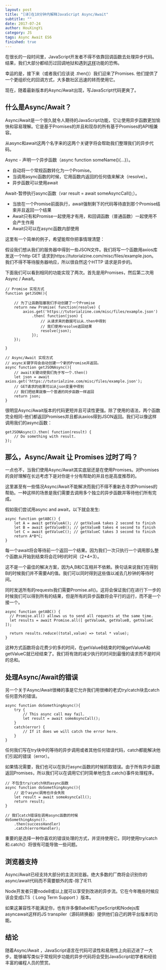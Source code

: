 ```yaml
---
layout: post
title: "[译]在10分钟内解释JavaScript Async/Await"
subtitle: ""
date: 2017-07-24
author: HouXingYi
category: JS
tags: Async Await ES6
finished: true
---
```



在很长的一段时间里，JavaScript开发者不得不依靠回调函数去处理异步代码。结果，我们大部分都经历过回调地狱和遇到[这样](https://tutorialzine.com/media/2017/07/callback-hell.jpg)功能的恐怖。

幸运的是，接下来（或者我们应该说 .then()）我们迎来了Promises. 他们提供了一个更组织化的回调方式，大多数社区迅速的转而使用它。

现在，随着最新版本的Async/Await出现，写JavaScript代码更爽了。


## 什么是Async/Await？

Async/Await是一个很久就令人期待的JavaScript功能，它让使用异步函数更加愉快和容易理解。它是基于Promises的并且和现存的所有基于Promises的API相兼容。

从async和await这两个名字来的这两个关键字将会帮助我们整理我们的异步代码。

Async - 声明一个异步函数（async function someName(){...}）。

* 自动将一个常规函数转化为一个Promise。
* 当调用async函数的时候，它用函数内返回的任何值来解决（resolve）。
* 异步函数可以使用await

Await-暂停执行async函数（var result = await someAsyncCall();）。

* 当放在一个Promise前面执行，await强制剩下的代码等待直到那个Promise结束并且返回一个结果
* Await只有和Promise一起使用才有用，和回调函数（普通函数）一起使用不会产生作用
* Await只可以在async函数内部使用

这里有一个简单的例子，希望能帮你把事情理清楚：

假设我们想从我们的服务器中得到一些JSON文件。我们将写一个函数用axios库发送一个http GET 请求到https://tutorialzine.com/misc/files/example.json。 我们不得不等待服务器响应，所以很自然这个HTTP 请求是异步的。

下面我们可以看到相同的功能实现了两次。首先是用Promises，然后第二次用Async / Await。

```
// Promise 实现方式
function getJSON(){

    // 为了让函数阻塞我们手动创建了一个Promise
    return new Promise( function(resolve) {
        axios.get('https://tutorialzine.com/misc/files/example.json')
            .then( function(json) {
                // 从请求来的数据可以从.then中得到
                // 我们使用resolve返回结果
                resolve(json);
            });
    });

}

// Async/Await 实现方式
// async关键字将会自动创建一个新的Promise并返回。
async function getJSONAsync(){
    // await关键词使我们免于写一个.then()
    let json = await axios.get('https://tutorialzine.com/misc/files/example.json');
    // GET请求的结果可以从json变量中得到
    // 我们把结果就像一个普通的同步函数一样返回
    return json;
}
```

很明显Async/Await版本的代码更短并且可读性更强。除了使用的语法，两个函数完全相同-他们都返回Promises并且都从axios得到JSON返回。我们可以像这样调用我们的async函数：

```
getJSONAsync().then( function(result) {
    // Do something with result.
});
```

## 那么，Async/Await 让 Promises 过时了吗？

一点也不，当我们使用Async/Await其实底层还是在使用Promises。对Promises的良好理解在长远考虑下是对你是十分有帮助的并且也是高度推荐的。

这里甚至有一些情况Async/Await不能解决而我们不得不重新去寻求Promises的帮助。一种这样的场景是我们需要去调用多个独立的异步函数并等待他们所有完成。

假如我们尝试用async and await，以下就会发生:

```
async function getABC() {
    let A = await getValueA(); // getValueA takes 2 second to finish
    let B = await getValueB(); // getValueB takes 4 second to finish
    let C = await getValueC(); // getValueC takes 3 second to finish
    return A*B*C;
}
```

每一个await将会等待前一个返回一个结果。因为我们一次只执行一个调用那么整个函数从开始到结束将会花9秒的时间（2+4+3）。

这不是一个最佳的解决方案，因为A,B和C互相并不依赖。换句话来说我们在得到B的时候我们并不需要A的值。我们可以同时得到这些值以减去几秒钟的等待时间。

同时发送所有的requests我们需要Promise.all()。这将会保证我们在进行下一步的时候我们可以得到所有的结果，但是所有的异步函数将会平行的运行，而不是一个接一个。

```
async function getABC() {
  // Promise.all() allows us to send all requests at the same time. 
  let results = await Promise.all([ getValueA, getValueB, getValueC ]); 

  return results.reduce((total,value) => total * value);
}
```

这种方式函数将会花费少的多的时间，在getValueB结束的时候getValueA和getValueC就已经结束了。我们将有效的减少执行的时间到最慢的请求而不是时间的总和。

## 处理Async/Await的错误

另一个关于Async/Await很棒的事是它允许我们用很棒的老式try/catch块去catch任何意外的错误。

```
async function doSomethingAsync(){
    try {
        // This async call may fail.
        let result = await someAsyncCall();
    }
    catch(error) {
        // If it does we will catch the error here.
    }  
}
```

任何我们写在try块中的等待的异步调用或者其他任何错误代码，catch都能解决他们引起的错误（error）。

如果情况需要，我们也可以在执行async函数的时候抓取错误。由于所有异步函数返回Promises，所以我们可以在调用它们时简单地包含.catch()事件处理程序。

```
// 不包含try/catch块的async函数
async function doSomethingAsync(){
    // 这个async调用也许会失败
    let result = await someAsyncCall();
    return result;  
}

// 我们catch错误在调用async函数的时候
doSomethingAsync().
    .then(successHandler)
    .catch(errorHandler);
```

重要的是选择一种你喜欢的错误处理的方式，并坚持使用它。同时使用try/catch和.catch(）将很有可能导致一些问题。

## 浏览器支持

Async/Await已经支持大部分的主流浏览器。绝大多数的厂商将会识别你的async/await代码而不需要额外的库-除了IE11.

Node开发者只要node8或以上就可以享受到改进的异步流。它在今年晚些时候应该会变成LTS（ Long Term Support ）版本。

如果这兼容性不能满足你，也有许多像Babel和TypeScript和Nodejs库asyncawait这样的JS transpiler（源码转换器）提供他们自己的跨平台版本的功能。

## 结论

随着Async/Await ，JavaScript语言在代码可读性和易用性上向前迈进了一大步。能够编写类似于常规同步功能的异步代码将会受到JavaScript初学者和经验丰富的编程人员的赞赏。